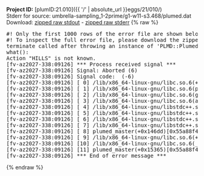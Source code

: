 **Project ID:** [plumID:21.010]({{ '/' | absolute_url }}eggs/21/010/)  
Stderr for source:  umbrella-sampling_1-2prime/g1-w11-s3.468/plumed.dat   
Download: [zipped raw stdout](plumed.dat.plumed_master.stdout.txt.zip) - [zipped raw stderr](plumed.dat.plumed_master.stderr.txt.zip) 
{% raw %}
<pre>
#! Only the first 1000 rows of the error file are shown below
#! To inspect the full error file, please download the zipped raw stderr file above
terminate called after throwing an instance of 'PLMD::Plumed::Exception'
what():
Action "HILLS" is not known.
[fv-az2027-338:09126] *** Process received signal ***
[fv-az2027-338:09126] Signal: Aborted (6)
[fv-az2027-338:09126] Signal code:  (-6)
[fv-az2027-338:09126] [ 0] /lib/x86_64-linux-gnu/libc.so.6(+0x45330)[0x7fcbb3645330]
[fv-az2027-338:09126] [ 1] /lib/x86_64-linux-gnu/libc.so.6(pthread_kill+0x11c)[0x7fcbb369eb2c]
[fv-az2027-338:09126] [ 2] /lib/x86_64-linux-gnu/libc.so.6(gsignal+0x1e)[0x7fcbb364527e]
[fv-az2027-338:09126] [ 3] /lib/x86_64-linux-gnu/libc.so.6(abort+0xdf)[0x7fcbb36288ff]
[fv-az2027-338:09126] [ 4] /lib/x86_64-linux-gnu/libstdc++.so.6(+0xa5ff5)[0x7fcbb3aa5ff5]
[fv-az2027-338:09126] [ 5] /lib/x86_64-linux-gnu/libstdc++.so.6(+0xbb0da)[0x7fcbb3abb0da]
[fv-az2027-338:09126] [ 6] /lib/x86_64-linux-gnu/libstdc++.so.6(_ZSt10unexpectedv+0x0)[0x7fcbb3aa5a55]
[fv-az2027-338:09126] [ 7] /lib/x86_64-linux-gnu/libstdc++.so.6(+0xa5a6f)[0x7fcbb3aa5a6f]
[fv-az2027-338:09126] [ 8] plumed_master(+0x146dd)[0x55a88f45b6dd]
[fv-az2027-338:09126] [ 9] /lib/x86_64-linux-gnu/libc.so.6(+0x2a1ca)[0x7fcbb362a1ca]
[fv-az2027-338:09126] [10] /lib/x86_64-linux-gnu/libc.so.6(__libc_start_main+0x8b)[0x7fcbb362a28b]
[fv-az2027-338:09126] [11] plumed_master(+0x15365)[0x55a88f45c365]
[fv-az2027-338:09126] *** End of error message ***
</pre>
{% endraw %}
